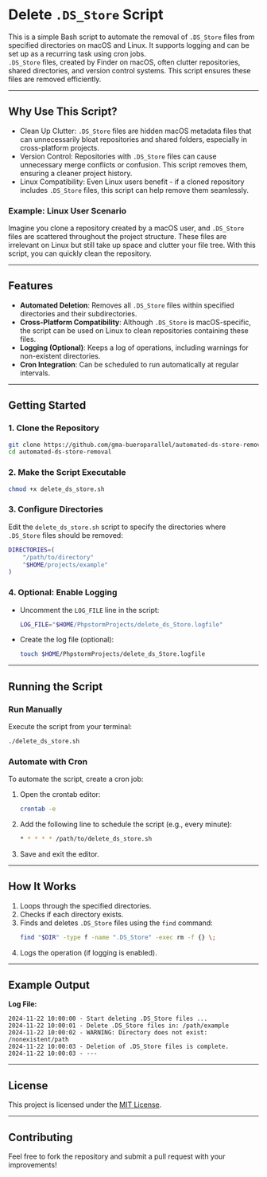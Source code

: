 
# Delete `.DS_Store` Script

This is a simple Bash script to automate the removal of `.DS_Store` files from specified directories on macOS and Linux. It supports logging and can be set up as a recurring task using cron jobs.  
`.DS_Store` files, created by Finder on macOS, often clutter repositories, shared directories, and version control systems. This script ensures these files are removed efficiently.

---

## Why Use This Script?

- Clean Up Clutter: `.DS_Store` files are hidden macOS metadata files that can unnecessarily bloat repositories and shared folders, especially in cross-platform projects.
- Version Control: Repositories with `.DS_Store` files can cause unnecessary merge conflicts or confusion. This script removes them, ensuring a cleaner project history.
- Linux Compatibility: Even Linux users benefit - if a cloned repository includes `.DS_Store` files, this script can help remove them seamlessly.

### Example: Linux User Scenario

Imagine you clone a repository created by a macOS user, and `.DS_Store` files are scattered throughout the project structure. These files are irrelevant on Linux but still take up space and clutter your file tree. With this script, you can quickly clean the repository.

---

## Features
- **Automated Deletion**: Removes all `.DS_Store` files within specified directories and their subdirectories.
- **Cross-Platform Compatibility**: Although `.DS_Store` is macOS-specific, the script can be used on Linux to clean repositories containing these files.
- **Logging (Optional)**: Keeps a log of operations, including warnings for non-existent directories.
- **Cron Integration**: Can be scheduled to run automatically at regular intervals.

---

## Getting Started

### 1. Clone the Repository
```bash
git clone https://github.com/gma-bueroparallel/automated-ds-store-removal.git
cd automated-ds-store-removal
```

### 2. Make the Script Executable
```bash
chmod +x delete_ds_store.sh
```

### 3. Configure Directories
Edit the `delete_ds_store.sh` script to specify the directories where `.DS_Store` files should be removed:
```bash
DIRECTORIES=(
    "/path/to/directory"
    "$HOME/projects/example"
)
```

### 4. Optional: Enable Logging
- Uncomment the `LOG_FILE` line in the script:
  ```bash
  LOG_FILE="$HOME/PhpstormProjects/delete_ds_Store.logfile"
  ```
- Create the log file (optional):
  ```bash
  touch $HOME/PhpstormProjects/delete_ds_Store.logfile
  ```

---

## Running the Script

### Run Manually
Execute the script from your terminal:
```bash
./delete_ds_store.sh
```

### Automate with Cron
To automate the script, create a cron job:
1. Open the crontab editor:
   ```bash
   crontab -e
   ```
2. Add the following line to schedule the script (e.g., every minute):
   ```bash
   * * * * * /path/to/delete_ds_store.sh
   ```
3. Save and exit the editor.

---

## How It Works
1. Loops through the specified directories.
2. Checks if each directory exists.
3. Finds and deletes `.DS_Store` files using the `find` command:
   ```bash
   find "$DIR" -type f -name ".DS_Store" -exec rm -f {} \;
   ```
4. Logs the operation (if logging is enabled).

---

## Example Output
**Log File:**
```
2024-11-22 10:00:00 - Start deleting .DS_Store files ...
2024-11-22 10:00:01 - Delete .DS_Store files in: /path/example
2024-11-22 10:00:02 - WARNING: Directory does not exist: /nonexistent/path
2024-11-22 10:00:03 - Deletion of .DS_Store files is complete.
2024-11-22 10:00:03 - ---
```

---

## License
This project is licensed under the [MIT License](LICENSE).

---

## Contributing
Feel free to fork the repository and submit a pull request with your improvements!
